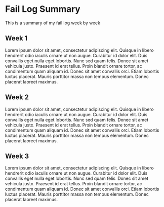 # Fail Log Summary

This is a summary of my fail log week by week

## Week 1

Lorem ipsum dolor sit amet, consectetur adipiscing elit. Quisque in libero hendrerit odio iaculis ornare ut non augue. Curabitur id dolor elit. Duis convallis eget nulla eget lobortis. Nunc sed quam felis. Donec sit amet vehicula justo. Praesent id erat tellus. Proin blandit ornare tortor, ac condimentum quam aliquam id. Donec sit amet convallis orci. Etiam lobortis luctus placerat. Mauris porttitor massa non tempus elementum. Donec placerat laoreet maximus.

## Week 2

Lorem ipsum dolor sit amet, consectetur adipiscing elit. Quisque in libero hendrerit odio iaculis ornare ut non augue. Curabitur id dolor elit. Duis convallis eget nulla eget lobortis. Nunc sed quam felis. Donec sit amet vehicula justo. Praesent id erat tellus. Proin blandit ornare tortor, ac condimentum quam aliquam id. Donec sit amet convallis orci. Etiam lobortis luctus placerat. Mauris porttitor massa non tempus elementum. Donec placerat laoreet maximus.

## Week 3

Lorem ipsum dolor sit amet, consectetur adipiscing elit. Quisque in libero hendrerit odio iaculis ornare ut non augue. Curabitur id dolor elit. Duis convallis eget nulla eget lobortis. Nunc sed quam felis. Donec sit amet vehicula justo. Praesent id erat tellus. Proin blandit ornare tortor, ac condimentum quam aliquam id. Donec sit amet convallis orci. Etiam lobortis luctus placerat. Mauris porttitor massa non tempus elementum. Donec placerat laoreet maximus.
